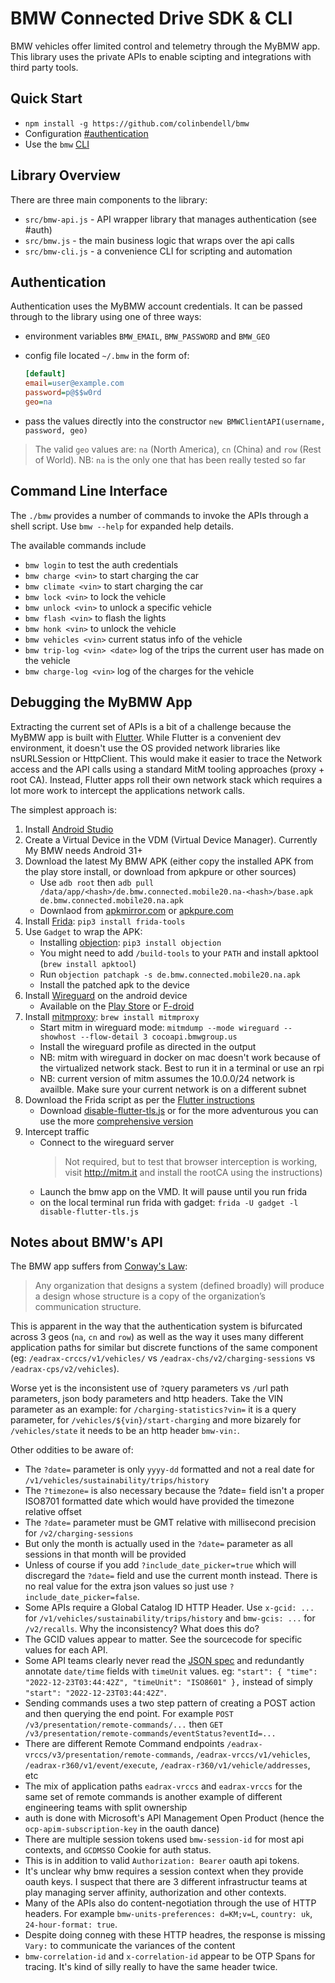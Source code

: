 # BMW Connected Drive SDK & CLI

BMW vehicles offer limited control and telemetry through the MyBMW app. This library uses the private APIs to enable scipting and integrations with third party tools.

## Quick Start

* `npm install -g https://github.com/colinbendell/bmw`
* Configuration [#authentication](#authentication)
* Use the `bmw` [CLI](#command-line-interface)

## Library Overview

There are three main components to the library:

* `src/bmw-api.js` - API wrapper library that manages authentication (see #auth)
* `src/bmw.js` - the main business logic that wraps over the api calls
* `src/bmw-cli.js` - a convenience CLI for scripting and automation

## Authentication

Authentication uses the MyBMW account credentials. It can be passed through to the library using one of three ways:

* environment variables `BMW_EMAIL`, `BMW_PASSWORD` and `BMW_GEO`
* config file located `~/.bmw` in the form of:

    ``` ini
    [default]
    email=user@example.com
    password=p@$$w0rd
    geo=na
    ```

* pass the values directly into the constructor `new BMWClientAPI(username, password, geo)`

> The valid `geo` values are: `na` (North America), `cn` (China) and `row` (Rest of World).
> NB: `na` is the only one that has been really tested so far

## Command Line Interface

The `./bmw` provides a number of commands to invoke the APIs through a shell script. Use `bmw --help` for expanded help details.

The available commands include

* `bmw login` to test the auth credentials
* `bmw charge <vin>` to start charging the car
* `bmw climate <vin>` to start charging the car
* `bmw lock <vin>` to lock the vehicle
* `bmw unlock <vin>` to unlock a specific vehicle
* `bmw flash <vin>` to flash the lights
* `bmw honk <vin>` to unlock the vehicle
* `bmw vehicles <vin>` current status info of the vehicle
* `bmw trip-log <vin> <date>` log of the trips the current user has made on the vehicle
* `bmw charge-log <vin>` log of the charges for the vehicle

## Debugging the MyBMW App

Extracting the current set of APIs is a bit of a challenge because the MyBMW app is built with [Flutter](https://flutter.dev/). While Flutter is a convenient dev environment, it doesn't use the OS provided network libraries like nsURLSession or HttpClient. This would make it easier to trace the Network access and the API calls using a standard MitM tooling approaches (proxy + root CA). Instead, Flutter apps roll their own network stack which requires a lot more work to intercept the applications network calls.

The simplest approach is:

1. Install [Android Studio](https://developer.android.com/studio)
2. Create a Virtual Device in the VDM (Virtual Device Manager). Currently My BMW needs Android 31+
3. Download the latest My BMW APK (either copy the installed APK from the play store install, or download from apkpure or other sources)
    * Use `adb root` then `adb pull /data/app/<hash>/de.bmw.connected.mobile20.na-<hash>/base.apk de.bmw.connected.mobile20.na.apk`
    * Downlaod from [apkmirror.com](www.apkmirror.com) or [apkpure.com](www.apkpure.com)
4. Install [Frida](https://frida.re/): `pip3 install frida-tools`
5. Use `Gadget` to wrap the APK:
    * Installing [objection](https://github.com/sensepost/objection): `pip3 install objection`
    * You might need to add `/build-tools` to your `PATH` and install apktool (`brew install apktool`)
    * Run  `objection patchapk -s de.bmw.connected.mobile20.na.apk`
    * Install the patched apk to the device
6. Install [Wireguard](https://www.wireguard.com/) on the android device
    * Available on the [Play Store](https://play.google.com/store/apps/details?id=com.wireguard.android) or [F-droid](https://f-droid.org/en/packages/com.wireguard.android/)
7. Install [mitmproxy](https://mitmproxy.org/): `brew install mitmproxy`
    * Start mitm in wireguard mode: `mitmdump --mode wireguard --showhost --flow-detail 3 cocoapi.bmwgroup.us`
    * Install the wireguard profile as directed in the output
    * NB: mitm with wireguard in docker on mac doesn't work because of the virtualized network stack. Best to run it in a terminal or use an rpi
    * NB: current version of mitm assumes the 10.0.0/24 network is availble. Make sure your current network is on a different subnet
8. Download the Frida script as per the [Flutter instructions](https://blog.nviso.eu/2022/08/18/intercept-flutter-traffic-on-ios-and-android-http-https-dio-pinning/)
    * Download [disable-flutter-tls.js](https://github.com/NVISOsecurity/disable-flutter-tls-verification/blob/main/disable-flutter-tls.js) or for the more adventurous you can use the more [comprehensive version](https://gist.github.com/incogbyte/1e0e2f38b5602e72b1380f21ba04b15e)
9. Intercept traffic
    * Connect to the wireguard server
        > Not required, but to test that browser interception is working, visit http://mitm.it and install the rootCA using the instructions)
    * Launch the bmw app on the VMD. It will pause until you run frida
    * on the local terminal run frida with gadget: `frida -U gadget -l disable-flutter-tls.js`

## Notes about BMW's API

The BMW app suffers from [Conway's Law](https://en.wikipedia.org/wiki/Conway's_law):
> Any organization that designs a system (defined broadly) will produce a design whose structure is a copy of the organization’s communication structure.

This is apparent in the way that the authentication system is bifurcated across 3 geos (`na`, `cn` and `row`) as well as the way it uses many different application paths for similar but discrete functions of the same component (eg: `/eadrax-crccs/v1/vehicles/` vs `/eadrax-chs/v2/charging-sessions` vs `/eadrax-cps/v2/vehicles`).

Worse yet is the inconsistent use of `?`query parameters vs `/`url path parameters, json body parameters and http headers. Take the VIN parameter as an example: for `/charging-statistics?vin=` it is a query parameter, for `/vehicles/${vin}/start-charging` and more bizarely for `/vehicles/state` it needs to be an http header `bmw-vin:`.

Other oddities to be aware of:
* The `?date=` parameter is only `yyyy-dd` formatted and not a real date for `/v1/vehicles/sustainability/trips/history`
* The `?timezone=` is also necessary because the ?date= field isn't a proper ISO8701 formatted date which would have provided the timezone relative offset
* The `?date=` parameter must be GMT relative with millisecond precision for `/v2/charging-sessions`
* But only the month is actually used in the `?date=` parameter as all sessions in that month will be provided
* Unless of course if you add `?include_date_picker=true` which will discregard the `?date=` field and use the current month instead. There is no real value for the extra json values so just use `?include_date_picker=false`.
* Some APIs require a Global Catalog ID HTTP Header. Use `x-gcid: ...` for `/v1/vehicles/sustainability/trips/history` and `bmw-gcis: ...` for `/v2/recalls`. Why the inconsistency? What does this do?
* The GCID values appear to matter. See the sourcecode for specific values for each API.
* Some API teams clearly never read the [JSON spec](https://www.rfc-editor.org/rfc/rfc7493) and redundantly annotate `date/time` fields with `timeUnit` values. eg: `"start": { "time": "2022-12-23T03:44:42Z", "timeUnit": "ISO8601" },` instead of simply `"start": "2022-12-23T03:44:42Z"`.
* Sending commands uses a two step pattern of creating a POST action and then querying the end point. For example `POST /v3/presentation/remote-commands/...` then `GET /v3/presentation/remote-commands/eventStatus?eventId=...`
* There are different Remote Command endpoints `/eadrax-vrccs/v3/presentation/remote-commands`, `/eadrax-vrccs/v1/vehicles`, `/eadrax-r360/v1/event/execute`, `/eadrax-r360/v1/vehicle/addresses`, etc
* The mix of application paths `eadrax-vrccs` and `eadrax-vrccs` for the same set of remote commands is another example of different engineering teams with split ownership
* auth is done with Microsoft's API Management Open Product (hence the `ocp-apim-subscription-key` in the oauth dance)
* There are multiple session tokens used `bmw-session-id` for most api contexts, and `GCDMSSO` Cookie for auth status.
* This is in addition to valid `Authorization: Bearer` oauth api tokens.
* It's unclear why bmw requires a session context when they provide oauth keys. I suspect that there are 3 different infrastructur teams at play managing server affinity, authorization and other contexts.
* Many of the APIs also do content-negotiation through the use of HTTP headers. For example `bmw-units-preferences: d=KM;v=L`, `country: uk`, `24-hour-format: true`.
* Despite doing conneg with these HTTP headres, the response is missing `Vary:` to communicate the variances of the content
* `bmw-correlation-id` and `x-correlation-id` appear to be OTP Spans for tracing. It's kind of silly really to have the same header twice.